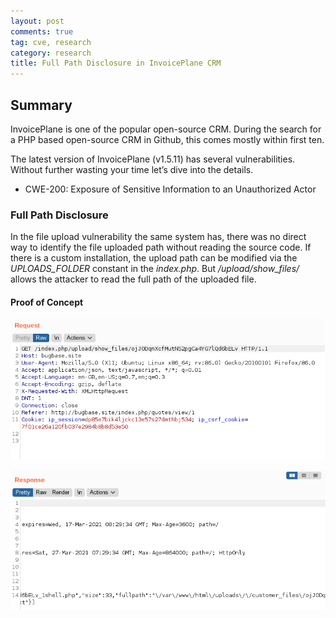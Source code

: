 ```yaml
---
layout: post
comments: true
tag: cve, research
category: research
title: Full Path Disclosure in InvoicePlane CRM
---
```


## Summary

InvoicePlane is one of the popular open-source CRM. During the search for a PHP based open-source CRM in Github, this comes mostly within first ten.

The latest version of InvoicePlane (v1.5.11) has several vulnerabilities. Without further wasting your time let’s dive into the details.

- CWE-200: Exposure of Sensitive Information to an Unauthorized Actor

### Full Path Disclosure

In the file upload vulnerability the same system has, there was no direct way to identify the file uploaded path without reading the source code. If there is a custom installation, the upload path can be modified via the _UPLOADS_FOLDER_ constant in the *index.php*. But _/upload/show_files/_  allows the attacker to read the full path of the uploaded file.


#### Proof of Concept

![invoiceplane path discloure request](/images/invoiceplane/path-discloure-request.png "Path Disclosure Request")

![invoiceplane path discloure response](/images/invoiceplane/path-discloure-response.png "Path Disclosure Response")
